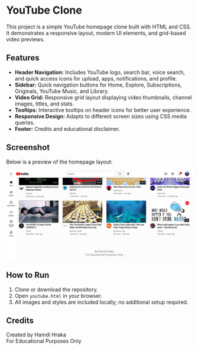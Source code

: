 # YouTube Clone

This project is a simple YouTube homepage clone built with HTML and CSS. It demonstrates a responsive layout, modern UI elements, and grid-based video previews.

## Features

- **Header Navigation:** Includes YouTube logo, search bar, voice search, and quick access icons for upload, apps, notifications, and profile.
- **Sidebar:** Quick navigation buttons for Home, Explore, Subscriptions, Originals, YouTube Music, and Library.
- **Video Grid:** Responsive grid layout displaying video thumbnails, channel images, titles, and stats.
- **Tooltips:** Interactive tooltips on header icons for better user experience.
- **Responsive Design:** Adapts to different screen sizes using CSS media queries.
- **Footer:** Credits and educational disclaimer.

## Screenshot

Below is a preview of the homepage layout:

![Screenshot of the YouTube Clone homepage](Screenshot.png)

## How to Run

1. Clone or download the repository.
2. Open `youtube.html` in your browser.
3. All images and styles are included locally; no additional setup required.

## Credits

Created by Hamdi Hraka  
For Educational Purposes Only